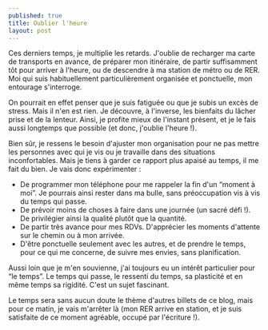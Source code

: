 ```yaml
---
published: true
title: Oublier l'heure
layout: post
---
```

Ces derniers temps, je multiplie les retards. J'oublie de recharger ma carte de transports en avance, de préparer mon itinéraire, de partir suffisamment tôt pour arriver à l'heure, ou de descendre à ma station de métro ou de RER. Moi qui suis habituellement particulièrement organisée et ponctuelle, mon entourage s'interroge. 

On pourrait en effet penser que je suis fatiguée ou que je subis un excès de stress. Mais il n'en est rien. Je découvre, à l'inverse, les bienfaits du lâcher prise et de la lenteur. Ainsi, je profite mieux de l'instant présent, et je le fais aussi longtemps que possible (et donc, j'oublie l'heure !).

Bien sûr, je ressens le besoin d'ajuster mon organisation pour ne pas mettre les personnes avec qui je vis ou je travaille dans des situations inconfortables. Mais je tiens à garder ce rapport plus apaisé au temps, il me fait du bien. Je vais donc expérimenter :

- De programmer mon téléphone pour me rappeler la fin d'un “moment à moi”. Je pourrais ainsi rester dans ma bulle, sans préoccupation vis à vis du temps qui passe.
- De prévoir moins de choses à faire dans une journée (un sacré défi !). De privilégier ainsi la qualité plutôt que la quantité. 
- De partir très avance pour mes RDVs. D'apprécier les moments d'attente sur le chemin ou à mon arrivée.
- D'être ponctuelle seulement avec les autres, et de prendre le temps, pour ce qui me concerne, de suivre mes envies, sans planification. 

Aussi loin que je m'en souvienne, j'ai toujours eu un intérêt particulier pour “le temps”. Le temps qui passe, le ressenti du temps, sa plasticité et en même temps sa rigidité. C'est un sujet fascinant. 

Le temps sera sans aucun doute le thème d'autres billets de ce blog, mais pour ce matin, je vais m'arrêter là (mon RER arrive en station, et je suis satisfaite de ce moment agréable, occupé par l'écriture !). 
